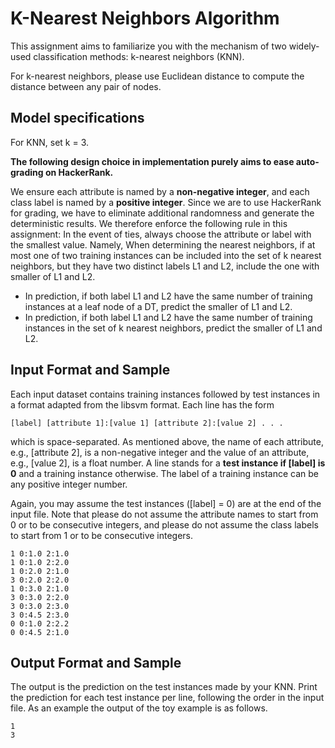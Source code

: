 # K-Nearest Neighbors Algorithm

This assignment aims to familiarize you with the mechanism of two widely-used classification methods: k-nearest neighbors (KNN).

For k-nearest neighbors, please use Euclidean distance to compute the distance between any pair of nodes.

## Model specifications
For KNN, set k = 3.

**The following design choice in implementation purely aims to ease auto- grading on HackerRank.** 

We ensure each attribute is named by a **non-negative integer**, and each class label is named by a **positive integer**. Since we are to use HackerRank for grading, we have to eliminate additional randomness and generate the deterministic results. We therefore enforce the following rule in this assignment: In the event of ties, always choose the attribute or label with the smallest value. Namely,
When determining the nearest neighbors, if at most one of two training instances can be included into the set of k nearest neighbors, but they have two distinct labels L1 and L2, include the one with smaller of L1 and L2.
- In prediction, if both label L1 and L2 have the same number of training instances at a leaf node of a DT, predict the smaller of L1 and L2.
- In prediction, if both label L1 and L2 have the same number of training instances in the set of k nearest neighbors, predict the smaller of L1 and L2.

## Input Format and Sample
Each input dataset contains training instances followed by test instances in a format adapted from the libsvm format. Each line has the form

    [label] [attribute 1]:[value 1] [attribute 2]:[value 2] . . .
which is space-separated. As mentioned above, the name of each attribute, e.g., [attribute 2], is a non-negative integer and the value of an attribute, e.g., [value 2], is a float number. A line stands for a **test instance if [label] is 0** and a training instance otherwise. The label of a training instance can be any positive integer number.

Again, you may assume the test instances ([label] = 0) are at the end of the input file. Note that please do not assume the attribute names to start from 0 or to be consecutive integers, and please do not assume the class labels to start from 1 or to be consecutive integers.

    1 0:1.0 2:1.0 
    1 0:1.0 2:2.0 
    1 0:2.0 2:1.0 
    3 0:2.0 2:2.0 
    1 0:3.0 2:1.0 
    3 0:3.0 2:2.0 
    3 0:3.0 2:3.0 
    3 0:4.5 2:3.0 
    0 0:1.0 2:2.2 
    0 0:4.5 2:1.0


## Output Format and Sample
The output is the prediction on the test instances made by your KNN. Print the prediction for each test instance per line, following the order in the input file.
As an example the output of the toy example is as follows.

    1
    3